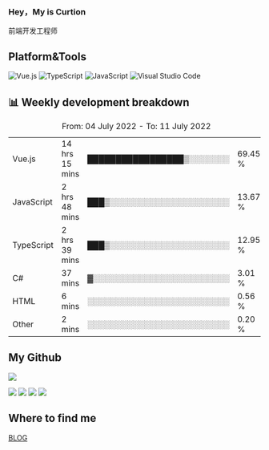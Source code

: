 ### Hey，My is Curtion
前端开发工程师
## Platform&Tools

![Vue.js](https://img.shields.io/badge/-Vue.js-4FC08D?style=flat-square&logo=Vue.js&logoColor=white)
![TypeScript](https://img.shields.io/badge/-TypeScript-007ACC?style=flat-square&logo=typescript&logoColor=white)
![JavaScript](https://img.shields.io/badge/-JavaScript-F7DF1E?style=flat-square&logo=javascript&logoColor=black)
![Visual Studio Code](https://img.shields.io/badge/-VSCode-007ACC?style=flat-square&logo=Visual-Studio-Code&logoColor=white)

## 📊 Weekly development breakdown

<!--START_SECTION:waka-->

<table><caption>From: 04 July 2022 - To: 11 July 2022</caption><tr><td>Vue.js</td><td>14 hrs 15 mins</td><td>█████████████████▒░░░░░░░</td><td>69.45 %</td></tr><tr><td>JavaScript</td><td>2 hrs 48 mins</td><td>███▒░░░░░░░░░░░░░░░░░░░░░</td><td>13.67 %</td></tr><tr><td>TypeScript</td><td>2 hrs 39 mins</td><td>███▒░░░░░░░░░░░░░░░░░░░░░</td><td>12.95 %</td></tr><tr><td>C#</td><td>37 mins</td><td>▓░░░░░░░░░░░░░░░░░░░░░░░░</td><td>3.01 %</td></tr><tr><td>HTML</td><td>6 mins</td><td>░░░░░░░░░░░░░░░░░░░░░░░░░</td><td>0.56 %</td></tr><tr><td>Other</td><td>2 mins</td><td>░░░░░░░░░░░░░░░░░░░░░░░░░</td><td>0.20 %</td></tr></table>

<!--END_SECTION:waka-->

## My Github

![](http://github-profile-summary-cards.vercel.app/api/cards/profile-details?username=curtion&theme=nord_bright)

![](http://github-profile-summary-cards.vercel.app/api/cards/stats?username=curtion&theme=nord_bright)
![](http://github-profile-summary-cards.vercel.app/api/cards/productive-time?username=curtion&theme=nord_bright&utcOffset=8)
![](http://github-profile-summary-cards.vercel.app/api/cards/repos-per-language?username=curtion&theme=nord_bright)
![](http://github-profile-summary-cards.vercel.app/api/cards/most-commit-language?username=curtion&theme=nord_bright)

## Where to find me

[BLOG](https://blog.3gxk.net)
